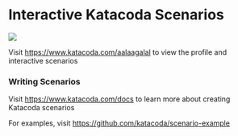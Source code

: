 # Interactive Katacoda Scenarios

[![](http://shields.katacoda.com/katacoda/aalaagalal/count.svg)](https://www.katacoda.com/aalaagalal "Get your profile on Katacoda.com")

Visit https://www.katacoda.com/aalaagalal to view the profile and interactive scenarios

### Writing Scenarios
Visit https://www.katacoda.com/docs to learn more about creating Katacoda scenarios

For examples, visit https://github.com/katacoda/scenario-example
